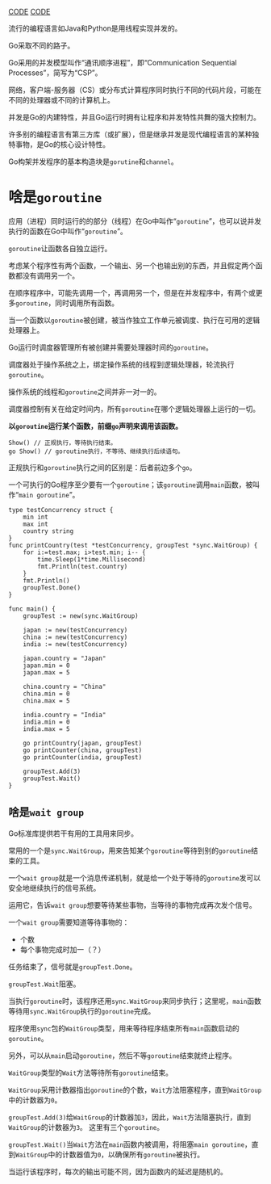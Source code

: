 [CODE](../src/syntax/concurrency-goroutine.go)
[CODE](../src/syntax/concurrency-channel.go)

流行的编程语言如Java和Python是用线程实现并发的。

Go采取不同的路子。

Go采用的并发模型叫作“通讯顺序进程”，即“Communication Sequential Processes”，简写为“CSP”。

网络，客户端-服务器（CS）或分布式计算程序同时执行不同的代码片段，可能在不同的处理器或不同的计算机上。

并发是Go的内建特性，并且Go运行时拥有让程序和并发特性共舞的强大控制力。

许多别的编程语言有第三方库（或扩展），但是继承并发是现代编程语言的某种独特事物，是Go的核心设计特性。

Go构架并发程序的基本构造块是`gorutine`和`channel`。

# 啥是`goroutine`

应用（进程）同时运行的的部分（线程）在Go中叫作“`goroutine`”，也可以说并发执行的函数在Go中叫作“`goroutine`”。

`goroutine`让函数各自独立运行。

考虑某个程序性有两个函数，一个输出、另一个也输出别的东西，并且假定两个函数都没有调用另一个。

在顺序程序中，可能先调用一个，再调用另一个，但是在并发程序中，有两个或更多`goroutine`，同时调用所有函数。

当一个函数以`goroutine`被创建，被当作独立工作单元被调度、执行在可用的逻辑处理器上。

Go运行时调度器管理所有被创建并需要处理器时间的`goroutine`。

调度器处于操作系统之上，绑定操作系统的线程到逻辑处理器，轮流执行`goroutine`。

操作系统的线程和`goroutine`之间并非一对一的。

调度器控制有关在给定时间内，所有`goroutine`在哪个逻辑处理器上运行的一切。

**以`goroutine`运行某个函数，前缀`go`声明来调用该函数。**

```
Show() // 正规执行，等待执行结束。
go Show() // goroutine执行，不等待、继续执行后续语句。
```

正规执行和`goroutine`执行之间的区别是：后者前边多个`go`。

一个可执行的Go程序至少要有一个`goroutine`；该`goroutine`调用`main`函数，被叫作“`main goroutine`”。

```
type testConcurrency struct {
    min int
    max int
    country string
}
func printCountry(test *testConcurrency, groupTest *sync.WaitGroup) {
    for i:=test.max; i>test.min; i-- {
        time.Sleep(1*time.Millisecond)
        fmt.Println(test.country)
    }
    fmt.Println()
    groupTest.Done()
}

func main() {
    groupTest := new(sync.WaitGroup)

    japan := new(testConcurrency)
    china := new(testConcurrency)
    india := new(testConcurrency)

    japan.country = "Japan"
    japan.min = 0
    japan.max = 5

    china.country = "China"
    china.min = 0
    china.max = 5

    india.country = "India"
    india.min = 0
    india.max = 5

    go printCountry(japan, groupTest)
    go printCounter(china, groupTest)
    go printCounter(india, groupTest)

    groupTest.Add(3)
    groupTest.Wait()
}
```

## 啥是`wait group`

Go标准库提供若干有用的工具用来同步。

常用的一个是`sync.WaitGroup`，用来告知某个`goroutine`等待到别的`goroutine`结束的工具。

一个`wait group`就是一个消息传递机制，就是给一个处于等待的`goroutine`发可以安全地继续执行的信号系统。

运用它，告诉`wait group`想要等待某些事物，当等待的事物完成再次发个信号。

一个`wait group`需要知道等待事物的：

- 个数
- 每个事物完成时加一（？）

任务结束了，信号就是`groupTest.Done`。

`groupTest.Wait`阻塞。

当执行`goroutine`时，该程序还用`sync.WaitGroup`来同步执行；这里呢，`main`函数等待用`sync.WaitGroup`执行的`goroutine`完成。

程序使用`sync`包的`WaitGroup`类型，用来等待程序结束所有`main`函数启动的`goroutine`。

另外，可以从`main`启动`goroutine`，然后不等`goroutine`结束就终止程序。

`WaitGroup`类型的`Wait`方法等待所有`goroutine`结束。

`WaitGroup`采用计数器指出`goroutine`的个数，`Wait`方法阻塞程序，直到`WaitGroup`中的计数器为`0`。

`groupTest.Add(3)`给`WaitGroup`的计数器加`3`，因此，`Wait`方法阻塞执行，直到`WaitGroup`的计数器为`3`。
这里有三个`goroutine`。

`groupTest.Wait()`当`Wait`方法在`main`函数内被调用，将阻塞`main goroutine`，直到`WaitGroup`中的计数器值为`0`，以确保所有`goroutine`被执行。

当运行该程序时，每次的输出可能不同，因为函数内的延迟是随机的。